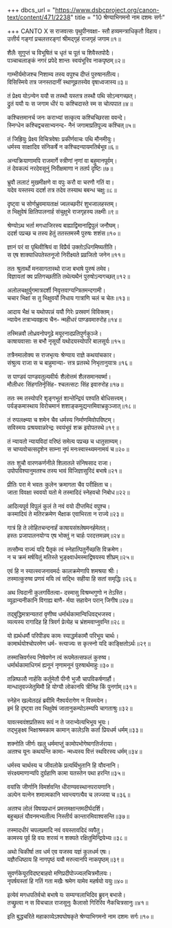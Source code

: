 +++
dbcs_url = "https://www.dsbcproject.org/canon-text/content/471/2238"
title = "10 श्रेण्याभिगमनो नाम दशमः सर्गः"

+++
CANTO X
स राजवत्सः पृथुपीनवक्षा-
स्तौ हव्यमन्त्राधिकृतौ विहाय।  
उत्तीर्य गङ्गां प्रचलत्तरङ्गां 
श्रीमद्गृहं राजगृहं जगाम॥१॥

शैलैः सुगुप्तं च विभूषितं च 
धृतं च पूतं च शिवैस्तपोदैः।  
पञ्चाचलाङ्कं नगरं प्रपेदे 
शान्तः स्वयंभूरिव नाकपृष्ठम्॥२॥

गाम्भीर्यमोजश्च निशाम्य तस्य 
वपुश्च दीप्तं पुरुषानतीत्य।  
विसिस्मिये तत्र जनस्तदानीं 
स्थाणूव्रतस्येव वृषाध्वजास्य॥३॥

तं प्रेक्ष्य योऽन्येन ययौ स तस्थौ 
यस्तत्र तस्थौ पथि सोऽन्वगच्छत्।  
द्रुतं ययौ यः स जगाम धीरं 
यः कश्चिदास्ते स्म स चोत्पपात॥४॥

कश्चित्तमानर्च जनः कराभ्यां 
सत्कृत्य कश्चिच्छिरसा ववन्दे।  
स्निग्धेन कश्चिद्वचसाभ्यनन्द-
नैनं जगामाप्रतिपूज्य कश्चित्॥५॥

तं जिह्रियुः प्रेक्ष्य विचित्रवेषाः
प्रकीर्णवाचः पथि मौनमीयुः।  
धर्मस्य साक्षादिव संनिकर्षे
न कश्चिदन्यायमतिर्बभूव॥६॥

अन्यक्रियाणामपि राजमार्गे
स्त्रीणां नृणां वा बहुमानपूर्वम्।  
तं देवकल्पं नरदेवसूनुं 
निरीक्षमाणा न ततर्प दृष्टिः॥७॥

भ्रुवौ ललाटं मुखमीक्षणे वा
वपुः करौ वा चरणौ गतिं वा।  
यदेव यस्तस्य ददर्श तत्र 
तदेव तस्याथ बबन्ध चक्षुः॥८॥

दृष्ट्वा च सोर्णभ्रुवमायताक्षं
ज्वलच्छरीरं शुभजालहस्तम्।  
त भिक्षुवेषं क्षितिपालनार्ह 
संचुक्षुभे राजगृहस्य लक्ष्मीः॥९॥

श्रेण्योऽथ भर्ता मगधाजिरस्य 
बाह्याद्विमानाद्विपुलं जनौघम्।  
ददर्श पप्रच्छ च तस्य हेतुं 
ततस्तमस्मै पुरुषः शशंस॥१०॥

ज्ञानं परं वा पृथिवीश्रियं वा
विप्रैर्य उक्तोऽधिगमिष्यतीति।  
स एष शाक्याधिपतेस्तनूजो 
निरीक्ष्यते प्रव्रजितो जनेन॥११॥

ततः श्रुतार्थो मनसागतास्थो 
राजा बभाषे पुरुषं तमेव।  
विज्ञायतां क्व प्रतिगच्छतीति 
तथेत्यथैनं पुरुषोऽन्वगच्छत्॥१२॥

अलोलचक्षुर्युगमात्रदर्शी
निवृत्तवाग्यन्त्रितमन्दगामी।  
चचार भिक्षां स तु भिक्षुवर्यो 
निधाय गात्राणि चलं च चेतः॥१३॥

आदाय भैक्षं च यथोपपन्नं 
ययौ गिरेः प्रस्रवणं विविक्तम्।  
न्यायेन तत्राभ्यवहृत्य चैन-
न्महीधरं पाण्डवमारुरोह॥१४॥

तस्मिन्नवौ लोध्रवनोपगूढे 
मयूरनादप्रतिपुर्णकुञ्जे।  
काषायवासाः स बभौ नृसूर्यो 
यथोदयस्योपरि बालसूर्यः॥१५॥

तत्रैनमालोक्य स राजभृत्यः 
श्रेण्याय राज्ञे कथयांचकार।  
संश्रुत्य राजा स च बाहुमान्या-
त्तत्र प्रतस्थे निभृतानुयात्रः॥१६॥

स पाण्डवं पाण्डवतुल्यवीर्यः 
शैलोत्तमं शैलसमानवर्ष्मा।  
मौलीधरः सिंहगतिर्नृसिंह-
श्चलत्सटः सिंह इवारुरोह॥१७॥

ततः स्म तस्योपरि शृङ्गभूतं 
शान्तेन्द्रियं पश्यति बोधिसत्त्वम्।  
पर्यङ्कमास्थाय विरोचमानं
शशाङ्कमुद्यन्तमिवाभ्रकुञ्जात्॥१८॥

तं रुपलक्ष्म्या च शमेन चैव 
धर्मस्य निर्माणमिवोपविष्टम्।  
सविस्मयः प्रश्रयवान्नरेन्द्रः
स्वयंभूवं शक्र इवोपतस्थे॥१९॥

तं न्यायतो न्यायविदां वरिष्ठं 
समेत्य पप्रच्छ च धातुसाम्यम्।  
स चाप्यवोचत्सदृशेन साम्ना 
नृपं मनःस्वास्थ्यमनामयं च॥२०॥

ततः शुचौ वारणकर्णनीले 
शिलातले संनिषसाद राजा।  
उपोपविश्यानुमतश्च तस्य 
भावं विजिज्ञासुरिदं बभाषे॥२१॥

प्रीतिः परा मे भवतः कुलेन 
क्रमागता चैव परीक्षिता च।  
जाता विवक्षा स्ववयो यतो मे 
तस्मादिदं स्नेहवचो निबोध॥२२॥

आदित्यपूर्व विपुलं कुलं ते 
नवं वयो दीप्तमिदं वपुश्च।  
कस्मादियं ते मतिरक्रमेण
भैक्षाक एवाभिरता न राज्ये॥२३॥

गात्रं हि ते लोहितचन्दनार्हं 
काषायसंश्लेषमनर्हमेतत्।  
हस्तः प्रजापालनयोग्य एष 
भोक्तुं न चार्हः परदत्तमन्नम्॥२४॥

तत्सौम्य राज्यं यदि पैतृकं त्वं
स्नेहात्पितुर्नेच्छसि विक्रमेण।  
न च क्रमं मर्षयितुं मतिस्ते 
भुङ्क्ष्वार्धमस्माद्विषयस्य शीघ्रम्॥२५॥

एवं हि न स्यात्स्वजनावमर्दः 
कालक्रमेणापि शमश्रया श्रीः।  
तस्मात्कुरुष्व प्रणयं मयि त्वं 
सद्भिः सहीया हि सतां समृद्धिः॥२६॥

अथ त्विदानी कुलगर्वितत्वा-
दस्मासु विश्रम्भगुणो न तेऽस्ति।  
व्यूढान्यनीकानि विगाह्य बाणै-
र्मया सहायेन परान् जिगीष॥२७॥

तद्‍बुद्धिमत्रान्यतरां वृणीष्व 
धर्मार्थकामान्विधिवद्भजस्व।  
व्यत्यस्य रागादिह हि त्रिवर्ग 
प्रेत्येह च भ्रंशमवाप्नुवन्ति॥२८॥

यो ह्यर्थधर्मौ परिपीड्य कामः 
स्याद्धर्मकामौ परिभूय चार्थः।  
कामार्थयोश्चोपरमेण धर्म-
स्त्याज्यः स कृत्स्नो यदि काङ्क्षितोऽर्थः॥२९॥

तस्मात्त्रिवर्गस्य निषेवणेन 
त्वं रूपमेतत्सफलं कुरुष्व।  
धर्मार्थकामाधिगमं ह्यनूनं
नृणामनूनं पुरुषार्थमाहुः॥३०॥

तन्निष्फलौ नार्हसि कर्तुमेतौ 
पीनौ भुजौ चापविकर्षणार्हौ।  
मान्धातृवज्जेतुमिमौ हि योग्यौ 
लोकानपि त्रीनिह किं पुनर्गाम्॥३१॥

स्नेहेन खल्वेतदहं ब्रवीमि 
नैश्वर्यरागेण न विस्मयेन।  
इमं हि दृष्ट्वा तव भिक्षुवेषं 
जातानुकम्पोऽस्म्यपि चागताश्रुः॥३२॥

यावत्स्ववंशप्रतिरूप रूपं 
न ते जराभ्येत्यभिभूय भूयः।  
तद्‍भुङ्क्ष्व भिक्षाश्रमकाम कामान् 
कालेऽसि कर्ता प्रियधर्म धर्मम्॥३३॥

शक्नोति जीर्णः खलु धर्ममाप्तुं 
कामोपभोगेष्वगतिर्जरायाः।  
अतश्च यूनः कथयन्ति कामा-
न्मध्यस्य वित्तं स्थविरस्य धर्मम्॥३४॥

धर्मस्य चार्थस्य च जीवलोके 
प्रत्यर्थिभुतानि हि यौवनानि।  
संरक्ष्यमाणान्यपि दुर्ग्रहाणि
कामा यतस्तेन पथा हरन्ति॥३५॥

वयांसि जीर्णानि विमर्शवन्ति
धीराण्यवस्थानपरायणानि।  
अल्पेन यत्नेन शमात्मकानि 
भवन्त्यगत्यैव च लज्जया च॥३६॥

अतश्च लोलं विषयप्रधानं 
प्रमत्तमक्षान्तमदीर्घदर्शि।  
बहुच्छलं यौवनमभ्यतीत्य 
निस्तीर्य कान्तारमिवाश्वसन्ति॥३७॥

तस्मादधीरं चपलप्रमादि 
नवं वयस्तावदिदं व्यपैतु।  
कामस्य पूर्व हि वयः शरव्यं 
न शक्यते रक्षितुमिन्द्रियेभ्यः॥३८॥

अथो चिकीर्षा तव धर्म एव 
यजस्व यज्ञं कुलधर्म एषः।  
यज्ञैरधिष्ठाय हि नागपृष्ठं 
ययौ मरुत्वानपि नाकपृष्ठम्॥३९॥

सुवर्णकेयूरविदष्टबाहवो 
मणिप्रदीपोज्ज्वलचित्रमौलयः।  
नृपर्षयस्तां हि गतिं गता मखैः 
श्रमेण यामेव महर्षयो ययुः॥४०॥

इत्येवं मगधपतिर्वचो बभाषे 
यः सम्यग्वलाभिदिव ब्रुवन् बभासे।  
तच्छ्रुत्वा न स विचचाल राजसूनुः 
कैलासो गिरिरिव नैकचित्रसानुः॥४१॥

इति बुद्धचरिते महाकाव्येऽश्वघोषकृते 
श्रेण्याभिगमनो नाम दशमः सर्गः॥१०॥

